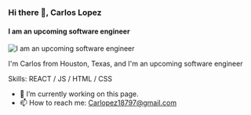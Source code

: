 ### Hi there 👋, Carlos Lopez
#### I am an upcoming software engineer
![I am an upcoming software engineer](https://pbs.twimg.com/profile_banners/3338455160/1706239703/1500x500)

I'm Carlos from Houston, Texas, and I'm an upcoming software engineer

Skills: REACT / JS / HTML / CSS

- 🔭 I’m currently working on this page. 
- 📫 How to reach me: Carlopez18797@gmail.com 
